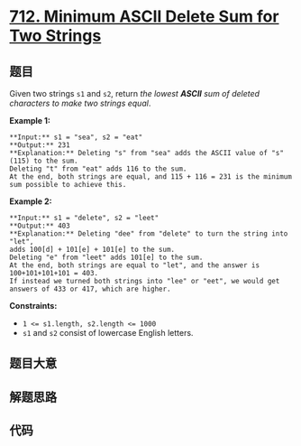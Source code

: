 # [712. Minimum ASCII Delete Sum for Two Strings](https://leetcode.com/problems/minimum-ascii-delete-sum-for-two-strings)

## 题目

Given two strings `s1` and `s2`, return _the lowest **ASCII** sum of deleted
characters to make two strings equal_.



**Example 1:**

    
    
    **Input:** s1 = "sea", s2 = "eat"
    **Output:** 231
    **Explanation:** Deleting "s" from "sea" adds the ASCII value of "s" (115) to the sum.
    Deleting "t" from "eat" adds 116 to the sum.
    At the end, both strings are equal, and 115 + 116 = 231 is the minimum sum possible to achieve this.
    

**Example 2:**

    
    
    **Input:** s1 = "delete", s2 = "leet"
    **Output:** 403
    **Explanation:** Deleting "dee" from "delete" to turn the string into "let",
    adds 100[d] + 101[e] + 101[e] to the sum.
    Deleting "e" from "leet" adds 101[e] to the sum.
    At the end, both strings are equal to "let", and the answer is 100+101+101+101 = 403.
    If instead we turned both strings into "lee" or "eet", we would get answers of 433 or 417, which are higher.
    



**Constraints:**

  * `1 <= s1.length, s2.length <= 1000`
  * `s1` and `s2` consist of lowercase English letters.


## 题目大意

## 解题思路

## 代码

```javascript

```
